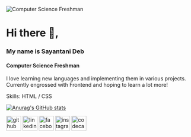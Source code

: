 

![Computer Science Freshman](https://github.com/SayantaniDeb/SayantaniDeb/blob/main/Computer%20Science%20Student.png)
# Hi there 👋, 
### My name is Sayantani Deb
#### Computer Science Freshman


I love learning new languages and implementing them in various projects. Currently engrossed with Frontend and hoping to learn a lot more!

Skills: HTML / CSS

[![Anurag's GitHub stats](https://github-readme-stats.vercel.app/api?username=SayantaniDeb)](https://github.com/anuraghazra/github-readme-stats)




[<img src='https://cdn.jsdelivr.net/npm/simple-icons@3.0.1/icons/github.svg' alt='github' height='40'>](https://github.com/https://github.com/SayantaniDeb)  [<img src='https://cdn.jsdelivr.net/npm/simple-icons@3.0.1/icons/linkedin.svg' alt='linkedin' height='40'>](https://www.linkedin.com/in/https://www.linkedin.com/in/sayantani-deb-035794200//)  [<img src='https://cdn.jsdelivr.net/npm/simple-icons@3.0.1/icons/facebook.svg' alt='facebook' height='40'>](https://www.facebook.com/https://www.facebook.com/sayantani.deb2)  [<img src='https://cdn.jsdelivr.net/npm/simple-icons@3.0.1/icons/instagram.svg' alt='instagram' height='40'>](https://www.instagram.com/https://www.instagram.com/ringarde.bish//)  [<img src='https://cdn.jsdelivr.net/npm/simple-icons@3.0.1/icons/codecademy.svg' alt='codecademy' height='40'>](https://www.codecademy.com/profiles/sayantaniDeb9721323838)  

